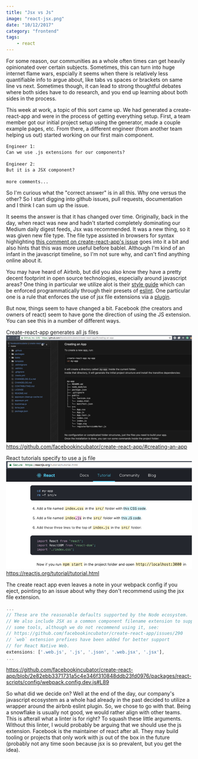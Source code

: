 ```yaml
---
title: "Jsx vs Js"
image: "react-jsx.png"
date: "10/12/2017"
category: "frontend"
tags:
    - react
---
```


For some reason, our communities as a whole often times can get heavily opinionated over certain subjects. Sometimes, this can turn into huge internet flame wars, espcially it seems when there is relatively less quantifiable info to argue about, like tabs vs spaces or brackets on same line vs next. Sometimes though, it can lead to strong thoughtful debates where both sides have to do research, and you end up learning about both sides in the process.

This week at work, a topic of this sort came up. We had generated a create-react-app and were in the process of getting everything setup. First, a team member got our initial project setup using the generator, made a couple example pages, etc. From there, a different engineer (from another team helping us out) started working on our first main component.

```
Engineer 1:
Can we use .js extensions for our components?

Engineer 2:
But it is a JSX component?

more comments...
```

So I'm curious what the "correct answer" is in all this. Why one versus the other? So I start digging into github issues, pull requests, documentation and I think I can sum up the issue.

It seems the answer is that it has changed over time. Originally, back in the day, when react was new and hadn't started completely dominating our Medium daily digest feeds, Jsx was recommended. It was a new thing, so it was given new file type. The file type assisted in browsers for syntax highlighting [this comment on create-react-app's issue](https://github.com/facebookincubator/create-react-app/issues/87#issuecomment-234627904) goes into it a bit and also hints that this was more useful before bablel. Although I'm kind of an infant in the javascript timeline, so I'm not sure why, and can't find anything online about it.

You may have heard of Airbnb, but did you also know they have a pretty decent footprint in open source technologies, especially around javascript areas? One thing in particular we utilize alot is their [style guide](https://github.com/airbnb/javascript) which can be enforced programmatically through their presets of [eslint](https://eslint.org/). One particular one is a rule that enforces the use of jsx file extensions via a [plugin](https://github.com/yannickcr/eslint-plugin-react/blob/master/docs/rules/jsx-filename-extension.md).

But now, things seem to have changed a bit. Facebook (the creators and owners of react) seem to have gone the direction of using the JS extension. You can see this in a number of different ways.

Create-react-app generates all js files
![create react app readme](create-react-app-structure.png)
https://github.com/facebookincubator/create-react-app/#creating-an-app

React tutorials specify to use a js file
![react tutorial](react-tutorial.png)
https://reactjs.org/tutorial/tutorial.html

The create react app even leaves a note in your webpack config if you eject, pointing to an issue about why they don't recommend using the jsx file extension.
```js
...
// These are the reasonable defaults supported by the Node ecosystem.
// We also include JSX as a common component filename extension to support
// some tools, although we do not recommend using it, see:
// https://github.com/facebookincubator/create-react-app/issues/290
// `web` extension prefixes have been added for better support
// for React Native Web.
extensions: ['.web.js', '.js', '.json', '.web.jsx', '.jsx'],
...
```
https://github.com/facebookincubator/create-react-app/blob/2e82ebb3371731a5c4e346f310848ddb23fd0976/packages/react-scripts/config/webpack.config.dev.js#L89

So what did we decide on? Well at the end of the day, our company's javascript ecosystem as a whole had already in the past decided to utilize a wrapper around the airbnb eslint plugin. So, we chose to go with that. Being a snowflake is usually not good, we would rather align with other teams. This is afterall what a linter is for right? To squash these little arguments. Without this linter, I would probably be arguing that we should use the js extension. Facebook is the maintainer of react after all. They may build tooling or projects that only work with js out of the box in the future (probably not any time soon because jsx is so prevalent, but you get the idea).
